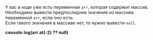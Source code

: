 
У вас в коде уже есть переменная `arr`, которая содержит массив.  
Необходимо вывести предпоследнее значение из массива переменной `arr`, если оно есть.  
Если такого значения в массиве нет, то нужно вывести `null`.

**console.log(arr.at(-2) ?? null)**
